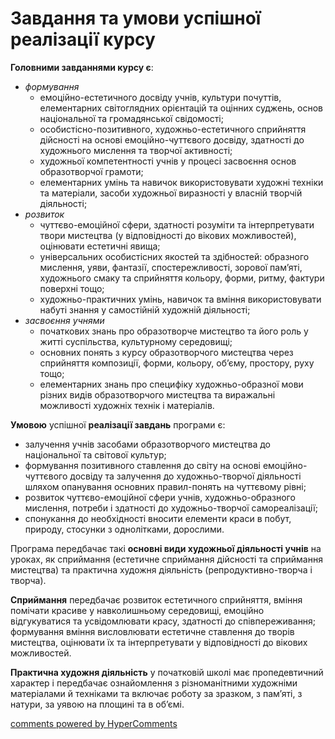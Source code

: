 <div id="hypercomments_widget" class="js-hypercomments-widget invisible"></div>

Завдання та умови успішної реалізації курсу
=============================================


**Головними завданнями курсу є**:
*	*формування*
	*	емоційно-естетичного досвіду учнів, культури почуттів, елементарних світоглядних орієнтацій та оцінних суджень, основ національної та громадянської свідомості;
	*	особистісно-позитивного, художньо-естетичного сприйняття дійсності на основі емоційно-чуттєвого досвіду, здатності до художнього мислення та творчої активності; 
	*	художньої компетентності учнів у процесі засвоєння основ образотворчої грамоти;
	*	елементарних умінь та навичок використовувати художні техніки та матеріали, засоби художньої виразності у власній творчій діяльності;
*	*розвиток*
	*	чуттєво-емоційної сфери, здатності розуміти та інтерпретувати твори мистецтва (у відповідності до вікових можливостей), оцінювати естетичні явища;
	*	універсальних особистісних якостей та здібностей: образного мислення, уяви, фантазії, спостережливості, зорової пам’яті, художнього смаку та сприйняття кольору, форми, ритму, фактури поверхні тощо;
	*	художньо-практичних умінь, навичок та вміння використовувати набуті знання у самостійній художній діяльності;
*	*засвоєння учнями*
	*	початкових знань про образотворче мистецтво та його роль у житті суспільства, культурному середовищі;
	*	основних понять з курсу образотворчого мистецтва  через сприйняття композиції, форми, кольору,  об’єму, простору, руху тощо;
	*	елементарних знань  про специфіку художньо-образної мови різних видів образотворчого мистецтва та виражальні можливості художніх технік і матеріалів.

**Умовою** успішної **реалізації завдань** програми є:  
*	залучення учнів засобами образотворчого мистецтва до національної та світової культур; 
*	формування позитивного ставлення до світу на основі емоційно-чуттєвого досвіду та залучення до художньо-творчої діяльності шляхом опанування основних правил-понять на чуттєвому рівні; 
*	розвиток чуттєво-емоційної сфери учнів, художньо-образного мислення, потреби і здатності до художньо-творчої самореалізації;
*	спонукання до необхідності вносити елементи краси в побут, природу, стосунки з однолітками, дорослими. 

Програма передбачає такі **основні види художньої діяльності учнів** на уроках, як сприймання (естетичне сприймання дійсності та сприймання мистецтва) та практична  художня діяльність (репродуктивно-творча і творча). 

**Сприймання** передбачає розвиток естетичного сприйняття, вміння помічати красиве у навколишньому середовищі, емоційно відгукуватися та усвідомлювати красу, здатності до співпереживання; формування вміння висловлювати естетичне ставлення до творів мистецтва, оцінювати їх та інтерпретувати у відповідності до вікових можливостей. 

**Практична художня діяльність** у початковій школі має пропедевтичний характер і передбачає ознайомлення з різноманітними художніми матеріалами й техніками та включає роботу за зразком, з пам’яті, з натури, за уявою на площині та в об’ємі.


    
<div class="js-hypercomments-container">
    <a href="http://hypercomments.com" class="hc-link" title="comments widget">comments powered by HyperComments</a>
</div>